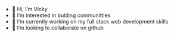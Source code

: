 - 👋 Hi, I’m Vicky
- 👀 I’m interested in bulding communitties
- 🌱 I’m currently working on my full stack web development skills
- 💞️ I’m looking to collaborate on github

<!---
414Vicky/414Vicky is a ✨ special ✨ repository because its `README.md` (this file) appears on your GitHub profile.
--->
